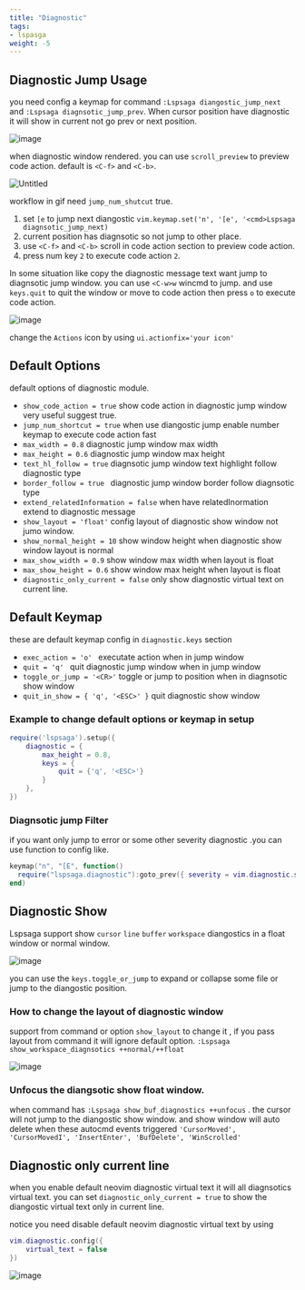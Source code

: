 ```yaml
---
title: "Diagnostic"
tags:
- lspasga
weight: -5
---
```

## Diagnostic Jump Usage

you need config a keymap for command `:Lspsaga diangostic_jump_next` and `:Lspsaga diagnsotic_jump_prev`.
When cursor position have diagnostic it will show in current not go prev or next position.

![image](https://github.com/nvimdev/lspsaga.nvim/assets/41671631/d88f9d9f-fae1-47ca-94d2-8ef536e4eb7f)

when diagnostic window rendered. you can use `scroll_preview` to preview code action. default is `<C-f>` and `<C-b>`.

![Untitled](https://github.com/nvimdev/lspsaga.nvim/assets/41671631/91d9c0a0-ee1e-4f70-9d6b-08e32fad8b98)

workflow in gif need `jump_num_shutcut` true.

1. set `[e`  to jump next diangostic `vim.keymap.set('n', '[e', '<cmd>Lspsaga diagnsotic_jump_next)`
2. current position has diagnsotic so not jump to other place.
3. use `<C-f>` and `<C-b>` scroll in code action section to preview code action.
4. press num key `2` to execute code action `2`.

In some situation like copy the diagnostic message text want jump to diagnsotic jump window. you can use `<C-w>w` wincmd to jump. and use `keys.quit` to quit the window or move to code action then press `o` to execute code action.

![image](https://github.com/nvimdev/lspsaga.nvim/assets/41671631/ac085c8e-dd6b-4995-8201-c474966abb61)

change the `Actions` icon by using `ui.actionfix='your icon'`

## Default Options

default options of diagnostic module. 

- `show_code_action = true`          show code action in diagnostic jump window very useful suggest true.
- `jump_num_shortcut = true`         when use diangostic jump enable number keymap to execute code action fast
- `max_width = 0.8`                  diagnostic jump window max width
- `max_height = 0.6`                 diagnostic jump window max height
- `text_hl_follow = true`           diagnsotic jump window text highlight follow diagnostic type
- `border_follow = true `           diagnostic jump window border follow diagnsotic type
- `extend_relatedInformation = false` when have relatedInormation extend to diagnostic message
- `show_layout = 'float'`            config layout of diagnostic show window not jumo window.
- `show_normal_height = 10`          show window height when diagnostic show window layout is normal
- `max_show_width = 0.9`            show window max width when layout is float
- `max_show_height = 0.6`           show window max height when layout is float
- `diagnostic_only_current = false`  only show diagnostic virtual text on current line.

## Default Keymap

these are default keymap config in `diagnostic.keys` section

- `exec_action = 'o' `              executate action when in jump window
- `quit = 'q' `                     quit diagnostic jump window when in jump window
- `toggle_or_jump = '<CR>'`         toggle or jump to position when in diagnsotic show window
- `quit_in_show = { 'q', '<ESC>' }` quit diagnostic show window

### Example to change default options or keymap in setup

```lua
require('lspsaga').setup({
    diagnostic = {
        max_height = 0.8,
        keys = {
            quit = {'q', '<ESC>'}
        }
    },
})
```

### Diagnsotic jump Filter

if you want only jump to error or some other severity diagnostic .you can use function to config like.

```lua
keymap("n", "[E", function()
  require("lspsaga.diagnostic"):goto_prev({ severity = vim.diagnostic.severity.ERROR })
end)
```

## Diagnostic Show

Lspsaga support show `cursor` `line` `buffer` `workspace` diangostics in a float window or normal window. 

![image](https://github.com/nvimdev/lspsaga.nvim/assets/41671631/e8e2e3cd-715b-41d4-a526-aa934fe10a80)

you can use the `keys.toggle_or_jump` to expand or collapse some file or jump to the diangostic position.

### How to change the layout of diagnostic window

support from command or option `show_layout` to change it , if you pass layout from command it will ignore default option.
`:Lspsaga show_workspace_diagnsotics ++normal/++float`

![image](https://github.com/nvimdev/lspsaga.nvim/assets/41671631/4ab7dba7-58d3-4d5f-9af9-bba7fd61db95)

### Unfocus the diangsotic show float window.

when command has `:Lspsaga show_buf_diagnostics ++unfocus` . the cursor will not jump to the diangostic show window. and show window will auto delete when these autocmd events triggered `'CursorMoved', 'CursorMovedI', 'InsertEnter', 'BufDelete', 'WinScrolled'`


## Diagnostic  only current line

when you enable default neovim diagnostic virtual text it will all diagnsotics virtual text. you can set `diagnostic_only_current = true` to show the diangostic virtual text only in current line.

notice you need disable default neovim diagnostic virtual text by using

```lua
vim.diagnostic.config({
    virtual_text = false
})
```

![image](https://github.com/nvimdev/lspsaga.nvim/assets/41671631/2a40e1cc-908d-4576-a32d-afcb27800101)